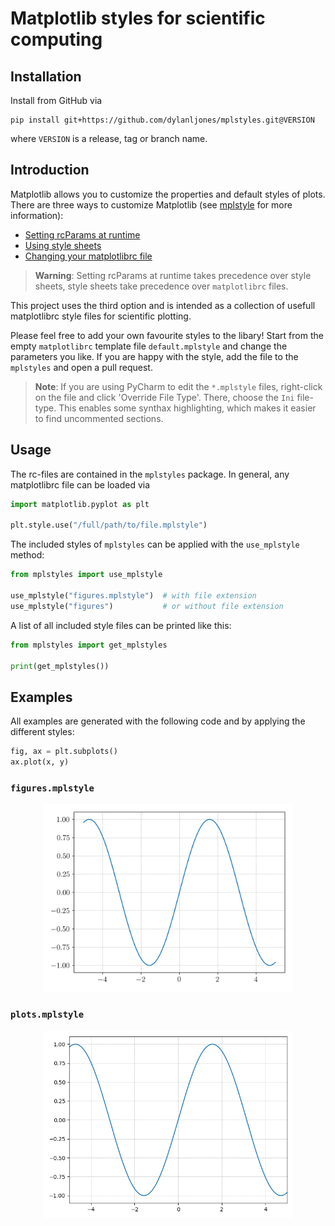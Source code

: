 # Matplotlib styles for scientific computing


## Installation

Install from GitHub via
```commandline
pip install git+https://github.com/dylanljones/mplstyles.git@VERSION
```
where `VERSION` is a release, tag or branch name.

## Introduction

Matplotlib allows you to customize the properties and default styles of plots.  
There are three ways to customize Matplotlib (see [mplstyle] for more information):
- [Setting rcParams at runtime](https://matplotlib.org/stable/tutorials/introductory/customizing.html#customizing-with-dynamic-rc-settings)
- [Using style sheets](https://matplotlib.org/stable/tutorials/introductory/customizing.html#customizing-with-style-sheets)
- [Changing your matplotlibrc file](https://matplotlib.org/stable/tutorials/introductory/customizing.html#customizing-with-matplotlibrc-files)

> **Warning**: Setting rcParams at runtime takes precedence over style sheets, 
style sheets take precedence over ``matplotlibrc`` files.

This project uses the third option and is intended as a collection of usefull 
matplotlibrc style files for scientific plotting.

Please feel free to add your own favourite styles to the libary! Start from the empty
``matplotlibrc`` template file ``default.mplstyle`` and change the parameters you like.
If you are happy with the style, add the file to the ``mplstyles`` and open a pull request. 


> **Note**: If you are using PyCharm to edit the ``*.mplstyle`` files, right-click on the file 
and click 'Override File Type'. There, choose the ``Ini`` file-type. This enables
some synthax highlighting, which makes it easier to find uncommented sections.

## Usage

The rc-files are contained in the ``mplstyles`` package. In general, any matplotlibrc file
can be loaded via
````python
import matplotlib.pyplot as plt

plt.style.use("/full/path/to/file.mplstyle")
````

The included styles of ``mplstyles`` can be applied with the ``use_mplstyle`` method:
````python
from mplstyles import use_mplstyle

use_mplstyle("figures.mplstyle")  # with file extension
use_mplstyle("figures")           # or without file extension
````

A list of all included style files can be printed like this:
````python
from mplstyles import get_mplstyles

print(get_mplstyles())
````

## Examples

All examples are generated with the following code and by applying the different styles:
````python
fig, ax = plt.subplots()
ax.plot(x, y)
````

### ``figures.mplstyle``

<p align="center">
  <img src="https://raw.githubusercontent.com/dylanljones/mplstyles/master/examples/figures.mplstyle.png" alt="figures.mplstyle example" style="width: 400px" />
</p>


### ``plots.mplstyle``

<p align="center">
  <img src="https://raw.githubusercontent.com/dylanljones/mplstyles/master/examples/plots.mplstyle.png" alt="figures.mplstyle example" style="width: 400px" />
</p>



[mplstyle]: https://matplotlib.org/stable/tutorials/introductory/customizing.html
